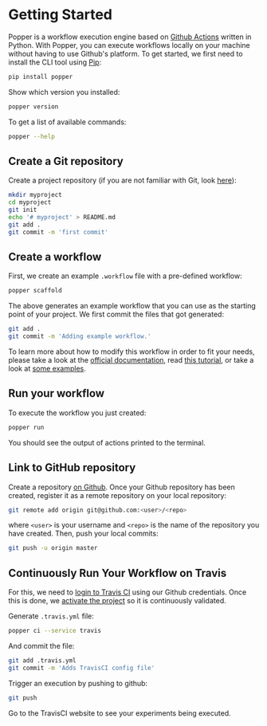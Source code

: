 # Getting Started

Popper is a workflow execution engine based on [Github Actions][gha] 
written in Python. With Popper, you can execute workflows locally on 
your machine without having to use Github's platform. To get started, 
we first need to install the CLI tool using [Pip][pip]:

```bash
pip install popper
```

Show which version you installed:

```bash
popper version
```

To get a list of available commands:

```bash
popper --help
```

## Create a Git repository

Create a project repository (if you are not familiar with Git, look 
[here](https://www.learnenough.com/git-tutorial)):

```bash
mkdir myproject
cd myproject
git init
echo '# myproject' > README.md
git add .
git commit -m 'first commit'
```

## Create a workflow

First, we create an example `.workflow` file with a pre-defined 
workflow:

```bash
popper scaffold
```

The above generates an example workflow that you can use as the 
starting point of your project. We first commit the files that got 
generated:

```bash
git add .
git commit -m 'Adding example workflow.'
```

To learn more about how to modify this workflow in order to fit your 
needs, please take a look at the [official documentation][ghadocs], 
read [this tutorial][ghatut], or take a look at [some examples][ex].

## Run your workflow

To execute the workflow you just created:

```bash
popper run
```

You should see the output of actions printed to the terminal.

## Link to GitHub repository

Create a repository [on Github][gh-create]. Once your Github 
repository has been created, register it as a remote repository on 
your local repository:

```bash
git remote add origin git@github.com:<user>/<repo>
```

where `<user>` is your username and `<repo>` is the name of the 
repository you have created. Then, push your local commits:

```bash
git push -u origin master
```

## Continuously Run Your Workflow on Travis

For this, we need to [login to Travis CI][cisetup] using our Github 
credentials. Once this is done, we [activate the project][ciactivate] 
so it is continuously validated.

Generate `.travis.yml` file:

```bash
popper ci --service travis
```

And commit the file:

```bash
git add .travis.yml
git commit -m 'Adds TravisCI config file'
```

Trigger an execution by pushing to github:

```bash
git push
```

Go to the TravisCI website to see your experiments being executed.

[pip]: https://pip.pypa.io/en/stable/
[ghadocs]: https://developer.github.com/actions/managing-workflows/creating-and-cancelling-a-workflow/
[ghatut]: https://scotch.io/bar-talk/introducing-github-actions#toc-how-it-works
[ex]: https://github.com/popperized/popper-examples
[gh-create]: https://help.github.com/articles/create-a-repo/
[cisetup]: https://docs.travis-ci.com/user/getting-started/#Prerequisites
[ciactivate]: https://docs.travis-ci.com/user/getting-started/#To-get-started-with-Travis-CI
[gha]: https://github.com/features/actions
